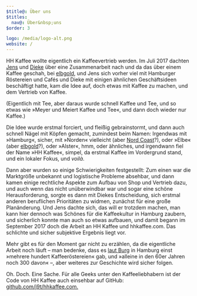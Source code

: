 ```yaml
---
$title@: Über uns
$titles:
  nav@: Über&nbsp;uns
$order: 3

logo: /media/logo-alt.png
website: /
---
```


HH Kaffee wollte eigentlich ein Kaffeevertrieb werden. Im Juli 2017 dachten [Jens](https://meiert.com/) und [Dieke](https://www.diekemeyer.com/) über eine Zusammenarbeit nach und da das über einem Kaffee geschah, bei [elbgold]([url('/content/cafes/elbgold.md')]), und Jens sich vorher viel mit Hamburger Röstereien und Cafés und Dieke mit einigen ähnlichen Geschäftsideen beschäftigt hatte, kam die Idee auf, doch etwas mit Kaffee zu machen, und dem Vertrieb von Kaffee.

(Eigentlich mit Tee, aber daraus wurde schnell Kaffee und Tee, und so etwas wie »Meyer und Meiert Kaffee und Tee«, und dann doch wieder nur Kaffee.)

Die Idee wurde erstmal forciert, und fleißig gebrainstormt, und dann auch schnell Nägel mit Köpfen gemacht, zumindest beim Namen: Irgendwas mit »Hamburg«, sicher, mit »Norden« vielleicht (aber [Nord Coast]([url('/content/cafes/nord-coast.md')])?), oder »Elbe« (aber [elbgold]([url('/content/cafes/elbgold.md')])?), oder »Alster«, hmm, oder ähnliches, und irgendwann fiel der Name »HH Kaffee«, simpel, da erstmal Kaffee im Vordergrund stand, und ein lokaler Fokus, und _voilà_.

Dann aber wurden so einige Schwierigkeiten festgestellt: Zum einen war die Marktgröße unbekannt und logistische Probleme absehbar, und dann kamen einige rechtliche Aspekte zum Aufbau von Shop und Vertrieb dazu, und auch wenn das nicht unüberwindbar war und sogar eine schöne Herausforderung, sorgte es dann mit Diekes Entscheidung, sich erstmal anderen beruflichen Prioritäten zu widmen, zunächst für eine große Planänderung. Und Jens dachte sich, das will er trotzdem machen, man kann hier dennoch was Schönes für die Kaffeekultur in Hamburg zaubern, und sicherlich konnte man auch so etwas aufbauen, und damit begann im September 2017 doch die Arbeit an HH Kaffee und hhkaffee.com. Das schlichte und sicher subjektive Ergebnis liegt vor.

Mehr gibt es für den Moment gar nicht zu erzählen, da die eigentliche Arbeit noch läuft – man bedenke, dass es [laut Burg](https://kaffeeroesterei-burg.de/geschichte/) in Hamburg einst »mehrere hundert Kaffeeröstereien« gab, und »alleine in den 60er Jahren noch 300 davon« –, aber weiteres zur Geschichte wird sicher folgen.

Oh. Doch. Eine Sache. Für alle Geeks unter den Kaffeeliebhabern ist der Code von HH Kaffee auch einsehbar auf GitHub: [github.com/j9t/hhkaffee.com.](https://github.com/j9t/hhkaffee.com)  
